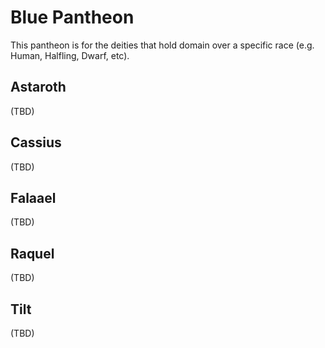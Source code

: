 # Blue Pantheon

This pantheon is for the deities that hold domain over a specific race (e.g. Human, Halfling, Dwarf, etc).

## Astaroth

(TBD)

## Cassius

(TBD)

## Falaael

(TBD)

## Raquel

(TBD)

## Tilt

(TBD)
